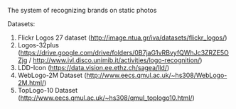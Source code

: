 The system of recognizing brands on static photos

Datasets:
1. Flickr Logos 27 dataset (http://image.ntua.gr/iva/datasets/flickr_logos/)
2. Logos-32plus (https://drive.google.com/drive/folders/0B7jaG1vRBvyfQWhJc3ZRZE5OZjg / http://www.ivl.disco.unimib.it/activities/logo-recognition/)
3. LDD-Icon (https://data.vision.ee.ethz.ch/sagea/lld/)
4. WebLogo-2M Dataset (http://www.eecs.qmul.ac.uk/~hs308/WebLogo-2M.html/)
5. TopLogo-10 Dataset (http://www.eecs.qmul.ac.uk/~hs308/qmul_toplogo10.html/)
